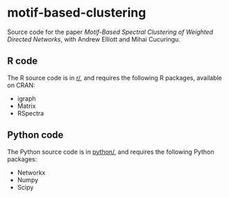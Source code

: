 # motif-based-clustering

Source code for the paper
*Motif-Based Spectral Clustering of Weighted Directed Networks*,
with
Andrew Elliott
and
Mihai Cucuringu.

## R code

The R source code is in [r/](./r/),
and requires the following R packages,
available on
CRAN:

- igraph
- Matrix
- RSpectra

## Python code

The Python source code is in [python/](./python/),
and requires the following Python packages:

- Networkx
- Numpy
- Scipy
